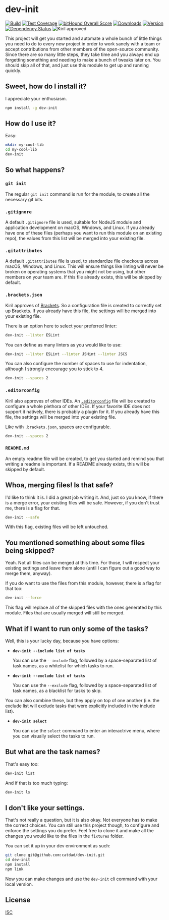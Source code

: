 # dev-init

[![Build][1]][2]
[![Test Coverage][3]][4]
[![bitHound Overall Score][5]][6]
[![Downloads][7]][8]
[![Version][9]][8]
[![Dependency Status][10]][11]
![Kiril approved][ka]

[1]: https://travis-ci.org/catdad/dev-init.svg?branch=master
[2]: https://travis-ci.org/catdad/dev-init

[3]: https://coveralls.io/repos/github/catdad/dev-init/badge.svg?branch=master
[4]: https://coveralls.io/github/catdad/dev-init?branch=master

[5]: https://www.bithound.io/github/catdad/dev-init/badges/score.svg
[6]: https://www.bithound.io/github/catdad/dev-init

[7]: https://img.shields.io/npm/dm/dev-init.svg
[8]: https://www.npmjs.com/package/dev-init
[9]: https://img.shields.io/npm/v/dev-init.svg

[10]: https://david-dm.org/catdad/dev-init.svg
[11]: https://david-dm.org/catdad/dev-init

[ka]: https://img.shields.io/badge/kiril-approved-ff69b4.svg

This project will get you started and automate a whole bunch of little things you need to do to every new project in order to work sanely with a team or accept contributions from other members of the open-source community. Since there are so many little steps, they take time and you always end up forgetting something and needing to make a bunch of tweaks later on. You should skip all of that, and just use this module to get up and running quickly.

## Sweet, how do I install it?

I appreciate your enthusiasm.

```bash
npm install -g dev-init
```

## How do I use it?

Easy:

```bash
mkdir my-cool-lib
cd my-cool-lib
dev-init
```

## So what happens?

### `git init`

The regular `git init` command is run for the module, to create all the necessary git bits.

### `.gitignore`

A default `.gitignore` file is used, suitable for NodeJS module and application development on macOS, Windows, and Linux. If you already have one of these files (perhaps you want to run this module on an existing repo), the values from this list will be merged into your existing file.

### `.gitattributes`

A default `.gitattributes` file is used, to standardize file checkouts across macOS, Windows, and Linux. This will ensure things like linting will never be broken on operating systems that you might not be using, but other members on your team are. If this file already exists, this will be skipped by default.

### `.brackets.json`

Kiril approves of [Brackets](https://github.com/adobe/brackets). So a configuration file is created to correctly set up Brackets. If you already have this file, the settings will be merged into your existing file.

There is an option here to select your preferred linter:

```bash
dev-init --linter ESLint
```

You can define as many linters as you would like to use:

```bash
dev-init --linter ESLint --linter JSHint --linter JSCS
```

You can also configure the number of spaces to use for indentation, although I strongly encourage you to stick to 4.

```bash
dev-init --spaces 2
```

### `.editorconfig`

Kiril also approves of other IDEs. An [`.editorconfig`](http://editorconfig.org/) file will be created to configure a whole plethora of other IDEs. If your favorite IDE does not support it natively, there is probably a plugin for it. If you already have this file, the settings will be merged into your existing file.

Like with `.brackets.json`, spaces are configurable.

```bash
dev-init --spaces 2
```

### `README.md`

An empty readme file will be created, to get you started and remind you that writing a readme is important. If a README already exists, this will be skipped by default.

## Whoa, merging files! Is that safe?

I'd like to think it is. I did a great job writing it. And, just so you know, if there is a merge error, your existing files will be safe. However, if you don't trust me, there is a flag for that.

```bash
dev-init --safe
```

With this flag, existing files will be left untouched.

## You mentioned something about some files being skipped?

Yeah. Not all files can be merged at this time. For those, I will respect your existing settings and leave them alone (until I can figure out a good way to merge them, anyway).

If you do want to use the files from this module, however, there is a flag for that too:

```bash
dev-init --force
```

This flag will replace all of the skipped files with the ones generated by this module. Files that are usually merged will still be merged.

## What if I want to run only some of the tasks?

Well, this is your lucky day, because you have options:

* **`dev-init --include list of tasks`**

  You can use the `--include` flag, followed by a space-separated list of task names, as a whitelist for which tasks to run.

* **`dev-init --exclude list of tasks`**

  You can use the `--exclude` flag, followed by a space-separated list of task names, as a blacklist for tasks to skip.

You can also combine these, but they apply on top of one another (i.e. the exclude list will exclude tasks that were explicitly included in the include list).

* **`dev-init select`**

  You can use the `select` command to enter an interactrive menu, where you can visually select the tasks to run.

## But what are the task names?

That's easy too:

```bash
dev-init list
```

And if that is too much typing:

```bash
dev-init ls
```

## I don't like your settings.

That's not really a question, but it is also okay. Not everyone has to make the correct choices. You can still use this project though, to configure and enforce the settings you do prefer. Feel free to clone it and make all the changes you would like to the files in the `fixtures` folder.

You can set it up in your dev environment as such:

```bash
git clone git@github.com:catdad/dev-init.git
cd dev-init
npm install
npm link
```

Now you can make changes and use the `dev-init` cli command with your local version.

## License

[ISC](http://spdx.org/licenses/ISC)
